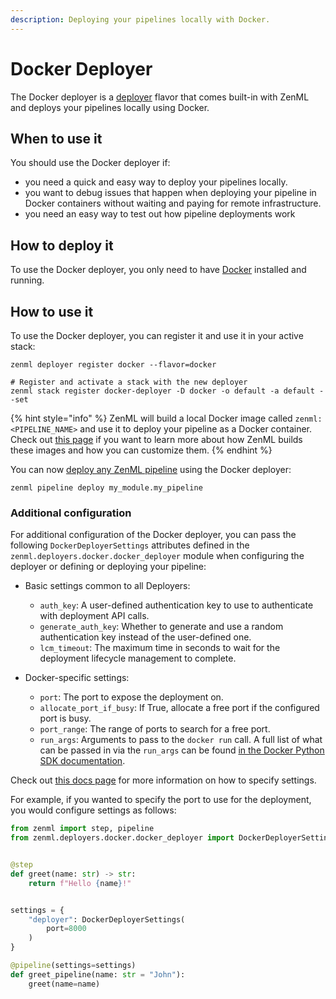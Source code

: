 ```yaml
---
description: Deploying your pipelines locally with Docker.
---
```


# Docker Deployer

The Docker deployer is a [deployer](./) flavor that comes built-in with ZenML and deploys your pipelines locally using Docker.

## When to use it

You should use the Docker deployer if:

* you need a quick and easy way to deploy your pipelines locally.
* you want to debug issues that happen when deploying your pipeline in Docker containers without waiting and paying for remote infrastructure.
* you need an easy way to test out how pipeline deployments work

## How to deploy it

To use the Docker deployer, you only need to have [Docker](https://www.docker.com/) installed and running.

## How to use it

To use the Docker deployer, you can register it and use it in your active stack:

```shell
zenml deployer register docker --flavor=docker

# Register and activate a stack with the new deployer
zenml stack register docker-deployer -D docker -o default -a default --set
```
{% hint style="info" %}
ZenML will build a local Docker image called `zenml:<PIPELINE_NAME>` and use it to deploy your pipeline as a Docker container. Check out [this page](https://docs.zenml.io/how-to/customize-docker-builds/) if you want to learn more about how ZenML builds these images and how you can customize them.
{% endhint %}

You can now [deploy any ZenML pipeline](https://docs.zenml.io/concepts/deployment) using the Docker deployer:

```shell
zenml pipeline deploy my_module.my_pipeline
```

### Additional configuration

For additional configuration of the Docker deployer, you can pass the following `DockerDeployerSettings` attributes defined in the `zenml.deployers.docker.docker_deployer` module when configuring the deployer or defining or deploying your pipeline:

* Basic settings common to all Deployers:

  * `auth_key`: A user-defined authentication key to use to authenticate with deployment API calls.
  * `generate_auth_key`: Whether to generate and use a random authentication key instead of the user-defined one.
  * `lcm_timeout`: The maximum time in seconds to wait for the deployment lifecycle management to complete.

* Docker-specific settings:

  * `port`: The port to expose the deployment on.
  * `allocate_port_if_busy`: If True, allocate a free port if the configured port is busy.
  * `port_range`: The range of ports to search for a free port.
  * `run_args`: Arguments to pass to the `docker run` call. A full list of what can be passed in via the `run_args` can be found [in the Docker Python SDK documentation](https://docker-py.readthedocs.io/en/stable/containers.html).

Check out [this docs page](https://docs.zenml.io/concepts/steps_and_pipelines/configuration) for more information on how to specify settings.

For example, if you wanted to specify the port to use for the deployment, you would configure settings as follows:

```python
from zenml import step, pipeline
from zenml.deployers.docker.docker_deployer import DockerDeployerSettings


@step
def greet(name: str) -> str:
    return f"Hello {name}!"


settings = {
    "deployer": DockerDeployerSettings(
        port=8000
    )
}

@pipeline(settings=settings)
def greet_pipeline(name: str = "John"):
    greet(name=name)
```
